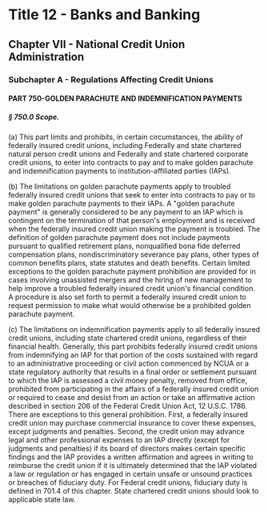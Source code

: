 
# Title 12 - Banks and Banking
## Chapter VII - National Credit Union Administration
### Subchapter A - Regulations Affecting Credit Unions
#### PART 750-GOLDEN PARACHUTE AND INDEMNIFICATION PAYMENTS
##### § 750.0 Scope.

(a) This part limits and prohibits, in certain circumstances, the ability of federally insured credit unions, including Federally and state chartered natural person credit unions and Federally and state chartered corporate credit unions, to enter into contracts to pay and to make golden parachute and indemnification payments to institution-affiliated parties (IAPs).

(b) The limitations on golden parachute payments apply to troubled federally insured credit unions that seek to enter into contracts to pay or to make golden parachute payments to their IAPs. A "golden parachute payment" is generally considered to be any payment to an IAP which is contingent on the termination of that person's employment and is received when the federally insured credit union making the payment is troubled. The definition of golden parachute payment does not include payments pursuant to qualified retirement plans, nonqualified bona fide deferred compensation plans, nondiscriminatory severance pay plans, other types of common benefits plans, state statutes and death benefits. Certain limited exceptions to the golden parachute payment prohibition are provided for in cases involving unassisted mergers and the hiring of new management to help improve a troubled federally insured credit union's financial condition. A procedure is also set forth to permit a federally insured credit union to request permission to make what would otherwise be a prohibited golden parachute payment.

(c) The limitations on indemnification payments apply to all federally insured credit unions, including state chartered credit unions, regardless of their financial health. Generally, this part prohibits federally insured credit unions from indemnifying an IAP for that portion of the costs sustained with regard to an administrative proceeding or civil action commenced by NCUA or a state regulatory authority that results in a final order or settlement pursuant to which the IAP is assessed a civil money penalty, removed from office, prohibited from participating in the affairs of a federally insured credit union or required to cease and desist from an action or take an affirmative action described in section 206 of the Federal Credit Union Act, 12 U.S.C. 1786. There are exceptions to this general prohibition. First, a federally insured credit union may purchase commercial insurance to cover these expenses, except judgments and penalties. Second, the credit union may advance legal and other professional expenses to an IAP directly (except for judgments and penalties) if its board of directors makes certain specific findings and the IAP provides a written affirmation and agrees in writing to reimburse the credit union if it is ultimately determined that the IAP violated a law or regulation or has engaged in certain unsafe or unsound practices or breaches of fiduciary duty. For Federal credit unions, fiduciary duty is defined in 701.4 of this chapter. State chartered credit unions should look to applicable state law.
